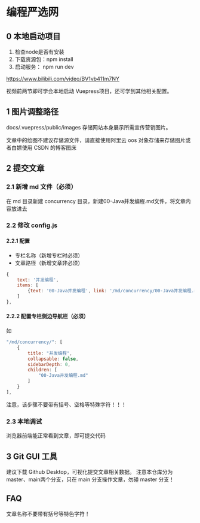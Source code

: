 # 编程严选网

## 0 本地启动项目
1. 检查node是否有安装
2. 下载资源包：npm install
3. 启动服务： npm run dev

https://www.bilibili.com/video/BV1vb411m7NY

视频前两节即可学会本地启动 Vuepress项目，还可学到其他相关配置。

## 1 图片调整路径
docs/.vuepress/public/images 存储网站本身展示所需宣传营销图片。

文章中的绘图不建议存储源文件，请直接使用阿里云 oos 对象存储来存储图片或者白嫖使用 CSDN 的博客图床

## 2 提交文章

### 2.1 新增 md 文件（必须）

在 md 目录新建 concurrency 目录，新建00-Java并发编程.md文件，将文章内容放进去

### 2.2 修改 config.js

#### 2.2.1 配置

- 专栏名称（新增专栏时必须）
- 文章路径（新增文章非必须）
```js
{
    text: '并发编程',
    items: [
        {text: '00-Java并发编程', link: '/md/concurrency/00-Java并发编程.md'},
    ]
},
```
#### 2.2.2 配置专栏侧边导航栏（必须）
如
```js
"/md/concurrency/": [
    {
        title: "并发编程",
        collapsable: false,
        sidebarDepth: 0,
        children: [
            "00-Java并发编程.md"
        ]
    }
],
```

注意，该步骤不要带有括号、空格等特殊字符！！！
### 2.3 本地调试
浏览器前端能正常看到文章，即可提交代码

## 3 Git GUI 工具
建议下载 Github Desktop，可视化提交文章相关数据。
注意本仓库分为 master、main两个分支，只在 main 分支操作文章，勿碰 master 分支！

## FAQ
文章名称不要带有括号等特色字符！